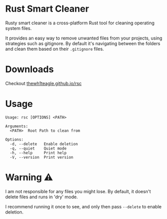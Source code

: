 # Rust Smart Cleaner

Rusty smart cleaner is a cross-platform Rust tool for cleaning operating system files.

It provides an easy way to remove unwanted files from your projects, using strategies such as gitignore.
By default it's navigating between the folders and clean them based on their `.gitignore` files.

# Downloads

Checkout [thewh1teagle.github.io/rsc](https://thewh1teagle.github.io/rsc/)

# Usage

```console
Usage: rsc [OPTIONS] <PATH>

Arguments:
  <PATH>  Root Path to clean from

Options:
  -d, --delete   Enable deletion
  -q, --quiet    Quiet mode
  -h, --help     Print help
  -V, --version  Print version
```

# Warning ⚠️

I am not responsible for any files you might lose. By default, it doesn't delete files and runs in 'dry' mode.

I recommend running it once to see, and only then pass `--delete` to enable deletion.
